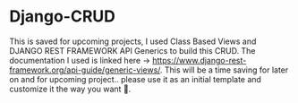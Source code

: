 # Django-CRUD
This is saved for upcoming projects, I used Class Based Views and DJANGO REST FRAMEWORK API Generics to build this CRUD.
The documentation I used is linked here -> https://www.django-rest-framework.org/api-guide/generic-views/.
This will be a time saving for later on and for upcoming project.. please use it as an initial template and customize it the way you want 🚀.
